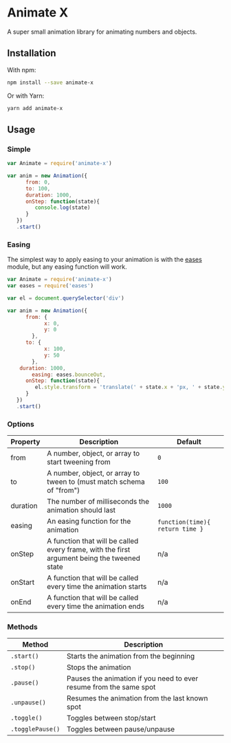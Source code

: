 # Animate X

A super small animation library for animating numbers and objects.

## Installation

With npm:

```bash
npm install --save animate-x
```

Or with Yarn:

```bash
yarn add animate-x
```

## Usage

### Simple

```javascript
var Animate = require('animate-x')

var anim = new Animation({
      from: 0,
      to: 100,
      duration: 1000,
      onStep: function(state){
         console.log(state)
      }
   })
   .start()
```


### Easing

The simplest way to apply easing to your animation is with the [eases](https://www.npmjs.com/package/eases) module, but any easing function will work.

```javascript
var Animate = require('animate-x')
var eases = require('eases')

var el = document.querySelector('div')

var anim = new Animation({
      from: {
			x: 0,
			y: 0
		},
      to: {
			x: 100,
			y: 50
		},
   	duration: 1000,
		easing: eases.bounceOut,
      onStep: function(state){
         el.style.transform = 'translate(' + state.x + 'px, ' + state.y + 'px)'
      }
   })
   .start()
```

### Options

Property | Description | Default
--- | --- | ---
from | A number, object, or array to start tweening from | `0`
to | A number, object, or array to tween to (must match schema of "from") | `100`
duration | The number of milliseconds the animation should last | `1000`
easing | An easing function for the animation | `function(time){ return time }`
onStep | A function that will be called every frame, with the first argument being the tweened state | n/a
onStart | A function that will be called every time the animation starts | n/a
onEnd | A function that will be called every time the animation ends | n/a

### Methods

Method | Description
--- | ---
`.start()` | Starts the animation from the beginning
`.stop()` | Stops the animation
`.pause()` | Pauses the animation if you need to ever resume from the same spot
`.unpause()` | Resumes the animation from the last known spot
`.toggle()` | Toggles between stop/start
`.togglePause()` | Toggles between pause/unpause